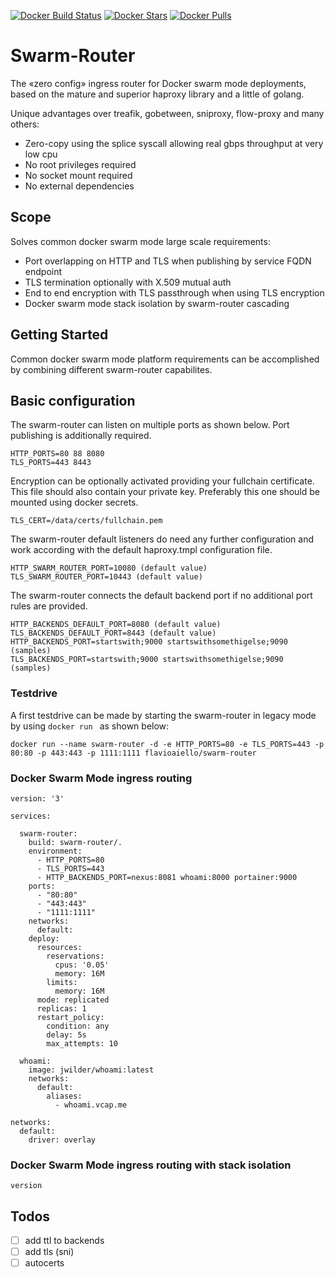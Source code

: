[![Docker Build Status](https://img.shields.io/docker/build/flavioaiello/swarm-router.svg?style=for-the-badge)](https://hub.docker.com/r/flavioaiello/swarm-router/)
[![Docker Stars](https://img.shields.io/docker/stars/flavioaiello/swarm-router.svg?style=for-the-badge)](https://hub.docker.com/r/flavioaiello/swarm-router/)
[![Docker Pulls](https://img.shields.io/docker/pulls/flavioaiello/swarm-router.svg?style=for-the-badge)](https://hub.docker.com/r/flavioaiello/swarm-router/)
# Swarm-Router
The «zero config» ingress router for Docker swarm mode deployments, based on the mature and superior haproxy library and a little of golang.

Unique advantages over treafik, gobetween, sniproxy, flow-proxy and many others:
- Zero-copy using the splice syscall allowing real gbps throughput at very low cpu
- No root privileges required
- No socket mount required
- No external dependencies

## Scope
Solves common docker swarm mode large scale requirements:
- Port overlapping on HTTP and TLS when publishing by service FQDN endpoint
- TLS termination optionally with X.509 mutual auth
- End to end encryption with TLS passthrough when using TLS encryption
- Docker swarm mode stack isolation by swarm-router cascading

## Getting Started
Common docker swarm mode platform requirements can be accomplished by combining different swarm-router capabilites.

## Basic configuration
The swarm-router can listen on multiple ports as shown below. Port publishing is additionally required.
```
HTTP_PORTS=80 88 8080
TLS_PORTS=443 8443
```
Encryption can be optionally activated providing your fullchain certificate. This file should also contain your private key. Preferably this one should be mounted using docker secrets.
```
TLS_CERT=/data/certs/fullchain.pem
```
The swarm-router default listeners do need any further configuration and work according with the default haproxy.tmpl configuration file.
```
HTTP_SWARM_ROUTER_PORT=10080 (default value)
TLS_SWARM_ROUTER_PORT=10443 (default value)
```
The swarm-router connects the default backend port if no additional port rules are provided.
```
HTTP_BACKENDS_DEFAULT_PORT=8080 (default value)
TLS_BACKENDS_DEFAULT_PORT=8443 (default value)
HTTP_BACKENDS_PORT=startswith;9000 startswithsomethigelse;9090 (samples)
TLS_BACKENDS_PORT=startswith;9000 startswithsomethigelse;9090 (samples)
```
### Testdrive
A first testdrive can be made by starting the swarm-router in legacy mode by using `docker run ` as shown below:
```
docker run --name swarm-router -d -e HTTP_PORTS=80 -e TLS_PORTS=443 -p 80:80 -p 443:443 -p 1111:1111 flavioaiello/swarm-router
```

### Docker Swarm Mode ingress routing

```
version: '3'

services:

  swarm-router:
    build: swarm-router/.
    environment:
      - HTTP_PORTS=80
      - TLS_PORTS=443
      - HTTP_BACKENDS_PORT=nexus:8081 whoami:8000 portainer:9000
    ports:
      - "80:80"
      - "443:443"
      - "1111:1111"
    networks:
      default:
    deploy:
      resources:
        reservations:
          cpus: '0.05'
          memory: 16M
        limits:
          memory: 16M
      mode: replicated
      replicas: 1
      restart_policy:
        condition: any
        delay: 5s
        max_attempts: 10

  whoami:
    image: jwilder/whoami:latest
    networks:
      default:
        aliases:
          - whoami.vcap.me

networks:
  default:
    driver: overlay

```

### Docker Swarm Mode ingress routing with stack isolation


```
version
```

## Todos
- [ ] add ttl to backends
- [ ] add tls (sni)
- [ ] autocerts
